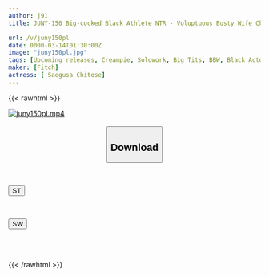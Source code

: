 ```yaml
---
author: j91
title: JUNY-150 Big-cocked Black Athlete NTR - Voluptuous Busty Wife Chitose Yuki Loses Her Body And Soul To The Shocking Big Cock Reflected In The Light

url: /v/juny150pl
date: 0000-03-14T01:30:00Z
image: "juny150pl.jpg"
tags: [Upcoming releases, Creampie, Solowork, Big Tits, BBW, Black Actor, Huge Butt, Huge Cock	]
maker: [Fitch]
actress: [ Saegusa Chitose]
---
```



{{< rawhtml >}}

<div class="video" data-videoid="pending_link.html">
    <a href="javascript:;">
        <img src="/v/juny150pl/juny150pl.jpg" width="WIDTH" height="HEIGHT" alt="juny150pl.mp4" loading="lazy">
    </a>
</div>

<script type="text/javascript" src="https://j91.asia/asset/on-demand-pend.js"></script>

<br>
  <link rel="stylesheet" href="https://j91.asia/asset/bs5.css">
  
  <center>
  <button class="btn btn-primary" type="button" data-bs-toggle="collapse" data-bs-target=".multi-collapse" aria-expanded="false" aria-controls="multiCollapseExample1 multiCollapseExample2"><h2>Download</h2></button></center>
</p>
<div class="row">
  <div class="col">
    <div class="collapse multi-collapse" id="multiCollapseExample1">
      <div class="card card-body">
	      	      <br>
<div class="buttons">  
<p><a href="https://j91.asia/pending_link.html" target="_blank"><button class="btn-hover color-3"><i class="fa fa-download"></i> ST</button></a></p></div>
    </div>
  </div>
</div>
  <div class="col">
    <div class="collapse multi-collapse" id="multiCollapseExample2">
      <div class="card card-body">
	      <br>
<div class="buttons">
<p><a href="https://j91.asia/pending_link.html" target="_blank"><button class="btn-hover color-2"><i class="fa fa-download"></i> SW</button></a></p></div>
<br><br>
      </div>
    </div>
  </div>
</div>

{{< /rawhtml >}}